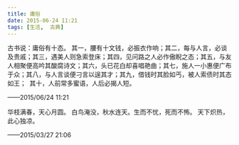 ```yaml
---
title: 庸俗
date: 2015-06-24 11:21
tags: [生活,  古典]
---
```

古书说：庸俗有十态。 其一，腰有十文钱，必振衣作响；其二，每与人言，必谈及贵戚；其三，遇美人则急索登床；其四，见问路之人必作傲睨之态；其五，与友人相聚便高吟其酸腐诗文；其六，头已花白却喜唱艳曲；其七，施人一小惠便广布于众；其八，与人言谈便刁言以逞其才；其九，借钱时其脸如丐，被人索债时其态如王；
 其十，人前常多蜜语，人后必揭人短。


<!--more-->


——2015/06/24 11:21


华枝满春，天心月圆。 白鸟淹没，秋水连天。生而不忧，死而不怖。 天下炽热，此心独凉。

——2015/03/27 21:06
